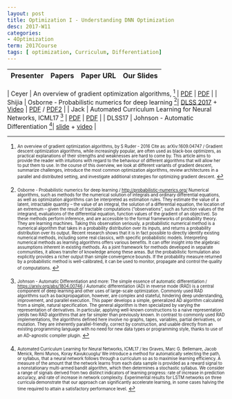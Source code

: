 ```yaml
---
layout: post
title: Optimization I - Understanding DNN Optimization
desc: 2017-W11
categories:
- 4Optimization
term: 2017Course
tags: [ optimization, Curriculum, Differentiation]
---
```



| Presenter | Papers | Paper URL| Our Slides |
| -----: | ---------------------------: | :----- | :----- |
<!--header-->
| Ceyer | An overview of gradient optimization algorithms, [^1] | [PDF](https://arxiv.org/abs/1609.04747) | [PDF]({{site.baseurl}}/talks/20171031-Ceyer.pdf) |
| Shijia | Osborne - Probabilistic numerics for deep learning [^2]| [DLSS 2017](https://drive.google.com/file/d/0B2A1tnmq5zQdWHBYOFctNi1KdVU/view) + [Video](http://videolectures.net/deeplearning2017_osborne_probabilistic_numerics/) | [PDF]({{site.baseurl}}/talks/20171031-Shijia.pdf) / [PDF2]({{site.baseurl}}/talks/20171130-Shijia.pdf) |
| Jack | Automated Curriculum Learning for Neural Networks, ICML17 [^3] | [PDF](https://arxiv.org/abs/1704.03003) | [PDF]({{site.baseurl}}/talks/20171031-Jack.pdf) |
| DLSS17 |  Johnson - Automatic Differentiation [^4]| [slide](https://drive.google.com/file/d/0B6NHiPcsmak1ckYxR2hmRGdzdFk/view) + [video](http://videolectures.net/deeplearning2017_johnson_automatic_differentiation/) |

<!--excerpt.start-->

[^1]: <sub><sup>  An overview of gradient optimization algorithms, by S Ruder - ‎2016  Cite as‎: ‎arXiv:1609.04747 / Gradient descent optimization algorithms, while increasingly popular, are often used as black-box optimizers, as practical explanations of their strengths and weaknesses are hard to come by. This article aims to provide the reader with intuitions with regard to the behaviour of different algorithms that will allow her to put them to use. In the course of this overview, we look at different variants of gradient descent, summarize challenges, introduce the most common optimization algorithms, review architectures in a parallel and distributed setting, and investigate additional strategies for optimizing gradient descent. </sup></sub>



[^2]: <sub><sup>  Osborne - Probabilistic numerics for deep learning / http://probabilistic-numerics.org/  Numerical algorithms, such as methods for the numerical solution of integrals and ordinary differential equations, as well as optimization algorithms can be interpreted as estimation rules. They estimate the value of a latent, intractable quantity – the value of an integral, the solution of a differential equation, the location of an extremum – given the result of tractable computations (“observations”, such as function values of the integrand, evaluations of the differential equation, function values of the gradient of an objective). So these methods perform inference, and are accessible to the formal frameworks of probability theory. They are learning machines. Taking this observation seriously, a probabilistic numerical method is a numerical algorithm that takes in a probability distribution over its inputs, and returns a probability distribution over its output. Recent research shows that it is in fact possible to directly identify existing numerical methods, including some real classics, with specific probabilistic models. Interpreting numerical methods as learning algorithms offers various benefits. It can offer insight into the algebraic assumptions inherent in existing methods. As a joint framework for methods developed in separate communities, it allows transfer of knowledge among these areas. But the probabilistic formulation also explicitly provides a richer output than simple convergence bounds. If the probability measure returned by a probabilistic method is well-calibrated, it can be used to monitor, propagate and control the quality of computations. </sup></sub>


[^3]: <sub><sup> Johnson - Automatic Differentiation and more: The simple essence of automatic differentiation /  https://arxiv.org/abs/1804.00746 / Automatic differentiation (AD) in reverse mode (RAD) is a central component of deep learning and other uses of large-scale optimization. Commonly used RAD algorithms such as backpropagation, however, are complex and stateful, hindering deep understanding, improvement, and parallel execution. This paper develops a simple, generalized AD algorithm calculated from a simple, natural specification. The general algorithm is then specialized by varying the representation of derivatives. In particular, applying well-known constructions to a naive representation yields two RAD algorithms that are far simpler than previously known. In contrast to commonly used RAD implementations, the algorithms defined here involve no graphs, tapes, variables, partial derivatives, or mutation. They are inherently parallel-friendly, correct by construction, and usable directly from an existing programming language with no need for new data types or programming style, thanks to use of an AD-agnostic compiler plugin. </sup></sub>


[^4]: <sub><sup> Automated Curriculum Learning for Neural Networks, ICML17 / lex Graves, Marc G. Bellemare, Jacob Menick, Remi Munos, Koray Kavukcuoglu/ We introduce a method for automatically selecting the path, or syllabus, that a neural network follows through a curriculum so as to maximise learning efficiency. A measure of the amount that the network learns from each data sample is provided as a reward signal to a nonstationary multi-armed bandit algorithm, which then determines a stochastic syllabus. We consider a range of signals derived from two distinct indicators of learning progress: rate of increase in prediction accuracy, and rate of increase in network complexity. Experimental results for LSTM networks on three curricula demonstrate that our approach can significantly accelerate learning, in some cases halving the time required to attain a satisfactory performance level. </sup></sub>

